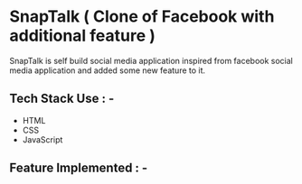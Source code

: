 # SnapTalk ( Clone of Facebook with additional feature )

<p>SnapTalk is self build social media application inspired from facebook social media application and added some new feature to it. </p>

















## Tech Stack Use : -

  - HTML
  - CSS
  - JavaScript
  
## Feature Implemented : -


